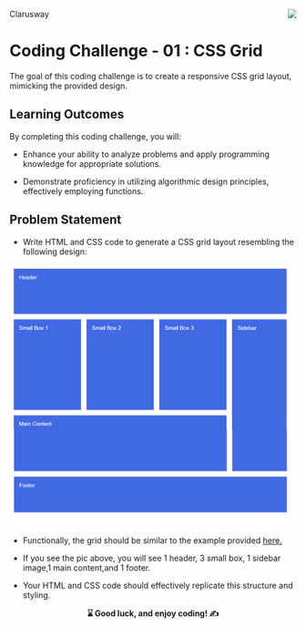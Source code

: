 <p>Clarusway<img align="right"
  src="https://secure.meetupstatic.com/photos/event/3/1/b/9/600_488352729.jpeg"  width="15px"></p>

# Coding Challenge - 01 : CSS Grid

The goal of this coding challenge is to create a responsive CSS grid layout, mimicking the provided design.

## Learning Outcomes

By completing this coding challenge, you will:

- Enhance your ability to analyze problems and apply programming knowledge for appropriate solutions.

- Demonstrate proficiency in utilizing algorithmic design principles, effectively employing functions.

   
## Problem Statement

- Write HTML and CSS code to generate a CSS grid layout resembling the following design:

![CSS Grid](./css-grid.png)

* Functionally, the grid should be similar to the example provided [here.](https://codepen.io/AaronClarusway/full/wvGpaXP)

- If you see the pic above, you will see 1 header, 3 small box, 1 sidebar image,1 main content,and 1 footer.

- Your HTML and CSS code should effectively replicate this structure and styling.

<p align="center"><strong> ⌛ Good luck, and enjoy coding!  ✍</strong> </p>
